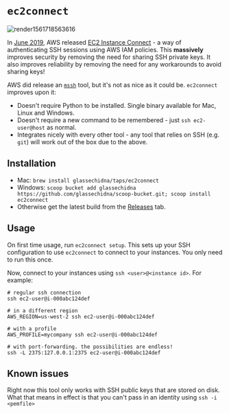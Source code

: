 # `ec2connect`

![render1561718563616](https://user-images.githubusercontent.com/369053/60337186-ad908180-99e5-11e9-9db3-de8b0d353739.gif)

In [June 2019][rel-notes], AWS released [EC2 Instance Connect][docs] - a way of
authenticating SSH sessions using AWS IAM policies. This **massively** improves
security by removing the need for sharing SSH private keys. It also improves
reliability by removing the need for any workarounds to avoid sharing keys!

AWS did release an [`mssh`][mssh] tool, but it's not as nice as it could be.
`ec2connect` improves upon it:

* Doesn't require Python to be installed. Single binary available for Mac, Linux
  and Windows.
* Doesn't require a new command to be remembered - just `ssh ec2-user@host` as 
  normal.
* Integrates nicely with every other tool - any tool that relies on SSH (e.g. `git`)
  will work out of the box due to the above.

## Installation

* Mac: `brew install glassechidna/taps/ec2connect`
* Windows: `scoop bucket add glassechidna https://github.com/glassechidna/scoop-bucket.git; scoop install ec2connect`
* Otherwise get the latest build from the [Releases][releases] tab.

## Usage

On first time usage, run `ec2connect setup`. This sets up your SSH configuration
to use `ec2connect` to connect to your instances. You only need to run this once.

Now, connect to your instances using `ssh <user>@<instance id>`. For example:

```
# regular ssh connection
ssh ec2-user@i-000abc124def

# in a different region
AWS_REGION=us-west-2 ssh ec2-user@i-000abc124def

# with a profile
AWS_PROFILE=mycompany ssh ec2-user@i-000abc124def

# with port-forwarding. the possibilities are endless!
ssh -L 2375:127.0.0.1:2375 ec2-user@i-000abc124def
```

## Known issues

Right now this tool only works with SSH public keys that are stored on disk.
What that means in effect is that you can't pass in an identity using `ssh -i <pemfile>`

[rel-notes]: https://aws.amazon.com/about-aws/whats-new/2019/06/introducing-amazon-ec2-instance-connect/
[docs]: https://docs.aws.amazon.com/AWSEC2/latest/UserGuide/Connect-using-EC2-Instance-Connect.html
[mssh]: https://docs.aws.amazon.com/AWSEC2/latest/UserGuide/ec2-instance-connect-set-up.html#ec2-instance-connect-install-eic-CLI
[releases]: https://github.com/glassechidna/ec2connect/releases

